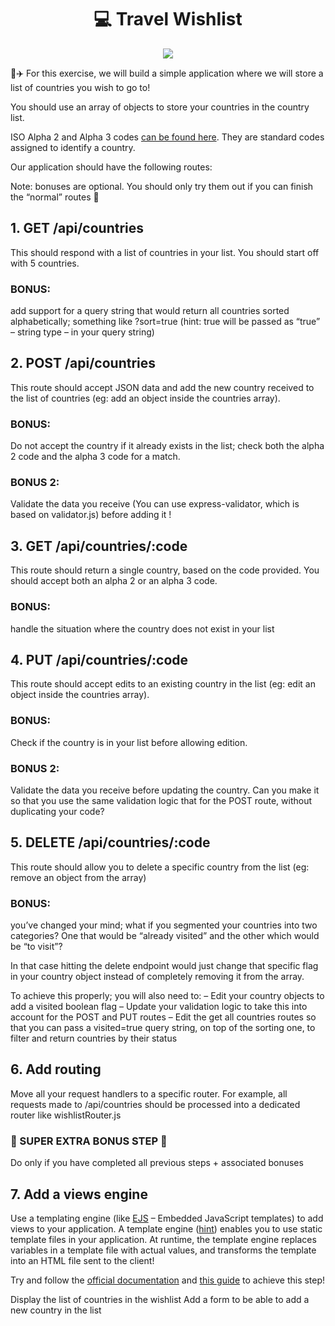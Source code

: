 <h1 align="center">💻 Travel Wishlist</h1>

<div align="center">

[![](https://img.shields.io/badge/Made_with-Nodejs-green?style=for-the-badge&logo=node.js)](https://nodejs.org/en/)

</div>
🌴✈️ For this exercise, we will build a simple application where we will store a list of countries you wish to go to!

You should use an array of objects to store your countries in the country list.

ISO Alpha 2 and Alpha 3 codes [can be found here](https://www.iban.com/country-codes). They are standard codes assigned to identify a country.

Our application should have the following routes:

Note: bonuses are optional. You should only try them out if you can finish the “normal” routes 🙂

## 1. GET /api/countries

This should respond with a list of countries in your list. You should start off with 5 countries.

### BONUS:

add support for a query string that would return all countries sorted alphabetically; something like ?sort=true (hint: true will be passed as “true” – string type – in your query string)

## 2. POST /api/countries

This route should accept JSON data and add the new country received to the list of countries (eg: add an object inside the countries array).

### BONUS:

Do not accept the country if it already exists in the list; check both the alpha 2 code and the alpha 3 code for a match.

### BONUS 2:

Validate the data you receive (You can use express-validator, which is based on validator.js) before adding it !

## 3. GET /api/countries/:code

This route should return a single country, based on the code provided. You should accept both an alpha 2 or an alpha 3 code.

### BONUS:

handle the situation where the country does not exist in your list

## 4. PUT /api/countries/:code

This route should accept edits to an existing country in the list (eg: edit an object inside the countries array).

### BONUS:

Check if the country is in your list before allowing edition.

### BONUS 2:

Validate the data you receive before updating the country. Can you make it so that you use the same validation logic that for the POST route, without duplicating your code?

## 5. DELETE /api/countries/:code

This route should allow you to delete a specific country from the list (eg: remove an object from the array)

### BONUS:

you’ve changed your mind; what if you segmented your countries into two categories? One that would be “already visited” and the other which would be “to visit”?

In that case hitting the delete endpoint would just change that specific flag in your country object instead of completely removing it from the array.

To achieve this properly; you will also need to:
– Edit your country objects to add a visited boolean flag
– Update your validation logic to take this into account for the POST and PUT routes
– Edit the get all countries routes so that you can pass a visited=true query string, on top of the sorting one, to filter and return countries by their status

## 6. Add routing

Move all your request handlers to a specific router. For example, all requests made to /api/countries should be processed into a dedicated router like wishlistRouter.js

### 🌟 SUPER EXTRA BONUS STEP 🌟

Do only if you have completed all previous steps + associated bonuses

## 7. Add a views engine

Use a templating engine (like [EJS](https://ejs.co/) – Embedded JavaScript templates) to add views to your application. A template engine ([hint](https://expressjs.com/en/guide/using-template-engines.html)) enables you to use static template files in your application. At runtime, the template engine replaces variables in a template file with actual values, and transforms the template into an HTML file sent to the client!

Try and follow the [official documentation](https://www.npmjs.com/package/ejs) and [this guide](https://www.digitalocean.com/community/tutorials/how-to-use-ejs-to-template-your-node-application) to achieve this step!

Display the list of countries in the wishlist
Add a form to be able to add a new country in the list
